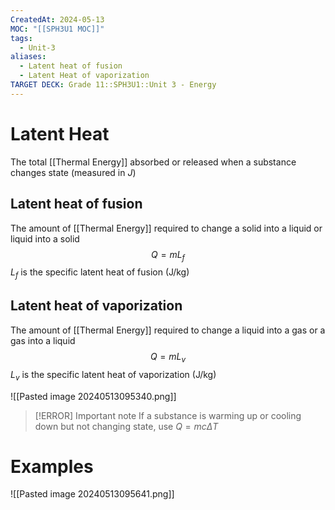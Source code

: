 ```yaml
---
CreatedAt: 2024-05-13
MOC: "[[SPH3U1 MOC]]"
tags:
  - Unit-3
aliases:
  - Latent heat of fusion
  - Latent Heat of vaporization
TARGET DECK: Grade 11::SPH3U1::Unit 3 - Energy
---
```


# Latent Heat
The total [[Thermal Energy]] absorbed or released when a substance changes state (measured in $J$)
<!--ID: 1715686690935-->


## Latent heat of fusion
The amount of [[Thermal Energy]] required to change a solid into a liquid or liquid into a solid
$$Q = mL_{f}$$
$L_{f}$ is the specific latent heat of fusion (J/kg)
<!--ID: 1715686933429-->


## Latent heat of vaporization
The amount of [[Thermal Energy]] required to change a liquid into a gas or a gas into a liquid
$$Q = mL_{v}$$
$L_{v}$ is the specific latent heat of vaporization (J/kg)
<!--ID: 1715686913194-->



![[Pasted image 20240513095340.png]]

> [!ERROR] Important note
> If a substance is warming up or cooling down but not changing state, use $Q = mc\Delta T$

# Examples
![[Pasted image 20240513095641.png]]
<!--ID: 1757893916062-->

